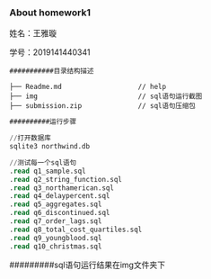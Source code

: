 ### About homework1

姓名：王雅璇

学号：2019141440341

```
###########目录结构描述

├── Readme.md                   // help
├── img                         // sql语句运行截图
├── submission.zip              // sql语句压缩包
```

```sql
##########运行步骤

//打开数据库
sqlite3 northwind.db

//测试每一个sql语句
.read q1_sample.sql
.read q2_string_function.sql
.read q3_northamerican.sql
.read q4_delaypercent.sql
.read q5_aggregates.sql
.read q6_discontinued.sql
.read q7_order_lags.sql
.read q8_total_cost_quartiles.sql
.read q9_youngblood.sql
.read q10_christmas.sql
```

#########sql语句运行结果在img文件夹下

